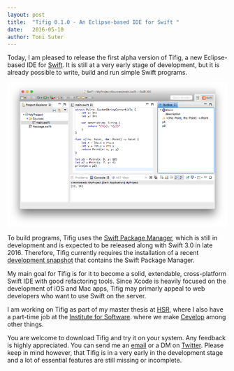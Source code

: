 ```yaml
---
layout: post
title:  "Tifig 0.1.0 - An Eclipse-based IDE for Swift "
date:   2016-05-10
author: Toni Suter
---
```

Today, I am pleased to release the first alpha version of Tifig, a new Eclipse-based IDE for [Swift](https://swift.org/).
It is still at a very early stage of development, but it is already possible to write, build and run
simple Swift programs.

![Tifig](/images/tifig.png "Tifig")

To build programs, Tifig uses the [Swift Package Manager](https://swift.org/package-manager/), which is still in development
and is expected to be released along with Swift 3.0 in late 2016. Therefore, Tifig currently requires the installation of a
recent [development snapshot](https://swift.org/download/#snapshots) that contains the Swift Package Manager.

My main goal for Tifig is for it to become a solid, extendable, cross-platform Swift IDE with good
refactoring tools. Since Xcode is heavily focused on the development of iOS and Mac apps, Tifig may
primarly appeal to web developers who want to use Swift on the server.

I am working on Tifig as part of my master thesis at [HSR](http://www.hsr.ch), where I also have a part-time job
at the [Institute for Software](http://ifs.hsr.ch/). where we make [Cevelop](https://www.cevelop.com) among other things.

You are welcome to download Tifig and try it on your system. Any feedback is highly appreciated. You can send me an [email](mailto:tonisuter@me.com)
or a DM on [Twitter](https://twitter.com/tonisuter). Please keep in mind however, that Tifig is in a very early in the development stage and a lot of essential
features are still missing or incomplete.
